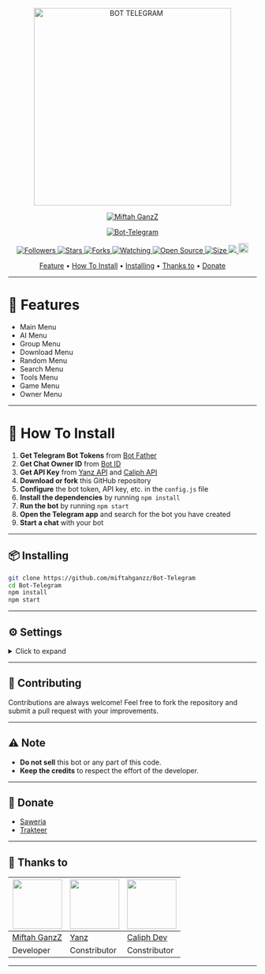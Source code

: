 <p align="center">
  <img src="https://encrypted-tbn0.gstatic.com/images?q=tbn:ANd9GcS0uzFzEpGE1pH5fwJSbPCVF5t_piVbNDIcc6fkIIrzD9s2G1iQZHJYvoKzBjNM0d-_YGU&usqp=CAU" alt="BOT TELEGRAM" width="400"/>
</p>

<p align="center">
  <a href="https://miftahganzz.github.io">
    <img src="https://readme-typing-svg.herokuapp.com?size=15&width=280&lines=Bot+Telegram+Created+By+Miftah+🌐" alt="Miftah GanzZ"/>
  </a>
</p>

<p align="center">
  <a href="#">
    <img title="Bot-Telegram" src="https://img.shields.io/badge/Bot-Telegram-green?colorA=%23ff0000&colorB=%23017e40&style=for-the-badge">
  </a>
</p>

<p align="center">
  <a href="https://github.com/miftahganzz/followers">
    <img title="Followers" src="https://img.shields.io/github/followers/miftahganzz?color=red&style=flat-square">
  </a>
  <a href="https://github.com/miftahganzz/Bot-Telegram/stargazers/">
    <img title="Stars" src="https://img.shields.io/github/stars/miftahganzz/Bot-Telegram?color=blue&style=flat-square">
  </a>
  <a href="https://github.com/miftahganzz/Bot-Telegram/network/members">
    <img title="Forks" src="https://img.shields.io/github/forks/miftahganzz/Bot-Telegram?color=red&style=flat-square">
  </a>
  <a href="https://github.com/miftahganzz/Bot-Telegram/watchers">
    <img title="Watching" src="https://img.shields.io/github/watchers/miftahganzz/Bot-Telegram?label=Watchers&color=blue&style=flat-square">
  </a>
  <a href="https://github.com/miftahganzz/Bot-Telegram">
    <img title="Open Source" src="https://badges.frapsoft.com/os/v2/open-source.svg?v=103">
  </a>
  <a href="https://github.com/miftahganzz/Bot-Telegram/">
    <img title="Size" src="https://img.shields.io/github/repo-size/miftahganzz/Bot-Telegram?style=flat-square&color=green">
  </a>
  <a href="https://hits.seeyoufarm.com">
    <img src="https://hits.seeyoufarm.com/api/count/incr/badge.svg?url=https%3A%2F%2Fgithub.com%2Fmiftahganzz%2FBot-Telegram&count_bg=%2379C83D&title_bg=%23555555&icon=probot.svg&icon_color=%2300FF6D&title=hits&edge_flat=false"/>
  </a>
  <a href="https://github.com/miftahganzz/Bot-Telegram/graphs/commit-activity">
    <img height="20" src="https://img.shields.io/badge/Maintained%3F-yes-green.svg">
  </a>
</p>

<p align="center">
  <a href="https://github.com/miftahganzz/Bot-Telegram#feature">Feature</a> •
  <a href="https://github.com/miftahganzz/Bot-Telegram#howtoinstall">How To Install</a> •
  <a href="https://github.com/miftahganzz/Bot-Telegram#installing">Installing</a> •
  <a href="https://github.com/miftahganzz/Bot-Telegram#thanks-to">Thanks to</a> •
  <a href="https://github.com/miftahganzz/Bot-Telegram#donate">Donate</a>
</p>

---

# 🤖 Features
- Main Menu
- AI Menu
- Group Menu
- Download Menu
- Random Menu
- Search Menu
- Tools Menu
- Game Menu
- Owner Menu

---

# 🚀 How To Install

1. **Get Telegram Bot Tokens** from [Bot Father](https://t.me/@BotFather)
2. **Get Chat Owner ID** from [Bot ID](https://t.me/@username_to_id_bot)
3. **Get API Key** from [Yanz API](https://api.yanzbotz.my.id) and [Caliph API](https://api.caliph.biz.id)
4. **Download or fork** this GitHub repository
5. **Configure** the bot token, API key, etc. in the `config.js` file
6. **Install the dependencies** by running `npm install`
7. **Run the bot** by running `npm start`
8. **Open the Telegram app** and search for the bot you have created
9. **Start a chat** with your bot

---

## 📦 Installing
```bash
git clone https://github.com/miftahganzz/Bot-Telegram
cd Bot-Telegram
npm install
npm start
```

---

## ⚙️ Settings

<details>
  <summary>Click to expand</summary>

You can edit the owner and other settings in `'./config.js'`:
```js
global.PORT = process.env.PORT || 3000;
global.time_interval = 60 * 60 * 1000;

// Bot Settings
global.ownerName = "miftahganzz";
global.ownerId = ; // your id
global.botToken = ""; // get in bot Father 
global.botMode = "public"; // Bot Mode
global.nameGroup = "miftahgrup";
global.nameChannel = "ITzpire";
global.mongoURL = ""; // Your url mongodb
global.autoRestartLimitAndBalance = false; // true or false
global.web_view = true; // default false
global.database = "MongoDB";
global.github = "https://github.com/miftahganzz"; // your github
global.telegram = "https://t.me/miftahganzz";
global.totalFeatures = 10; // total feature or just empty it
global.game_duration = 60; // Game duration 
global.fileLimit = 10;

// Default limit and balance user free
global.user = {
  Limit: 25,
  Balance: 50
};

global.refferUser = {
  limit: 15,
  balance: 25
};

global.reffer = {
  limit: 30,
  balance: 50
};

global.thumb = [
  "https://minimalistic-wallpaper.demolab.com/?random"
];

global.mess = {
  onlyOwner: "[!] This feature can only be used by the owner.",
  onlyPremium: "[!] This feature can only be used by premium users.",
  onlyGroup: "[!] This feature can only be used within groups.",
  onlyPrivate: "[!] This feature can only be used in private chat.",
  onlyGroup: "[!] This feature can only be used in group chat.",
  onlyAdmin: "[!] This feature can only be used by admin group.",
  onlyBotAdmin: "[!] The bot must be a group admin to use this command.",
  question: "Enter a question...",
  prompt: "Enter a prompt...",
  error: "Sorry, the feature has an error.",
  limit: "You have reached the limit.",
  start: "You are not yet registered in the Bot database. Use the command /start to start."
};

global.api = {
  yanz: "https://api.yanzbotz.my.id",
  itzpire: "https://itzpire.com",
  caliph: "https://api.caliph.biz.id"
};

global.apikey = {
  yanz: "", // your apikey yanz
  caliph: "" // yout apikey caliph
};
```
</details>

---

## 🤝 Contributing
Contributions are always welcome! Feel free to fork the repository and submit a pull request with your improvements.

---

## ⚠️ Note
- **Do not sell** this bot or any part of this code.
- **Keep the credits** to respect the effort of the developer.

---

## 💖 Donate
- [Saweria](https://saweria.co/itzpire)
- [Trakteer](https://trakteer.id/itzpire_business)

---

## 🙏 Thanks to
<a href="https://github.com/miftahganzz"><img src="https://github.com/miftahganzz.png?size=100" width="100" height="100"></a> | <a href="https://github.com/YanzBotz"><img src="https://github.com/YanzBotz.png?size=100" width="100" height="100"></a> | <a href="https://github.com/caliph91"><img src="https://github.com/caliph91.png?size=100" width="100" height="100"></a> 
---|---|---
[Miftah GanzZ](https://github.com/miftahganzz)  | [Yanz](https://github.com/YanzBotz) | [Caliph Dev](https://github.com/caliph91) 
Developer | Constributor | Constributor | 

---
